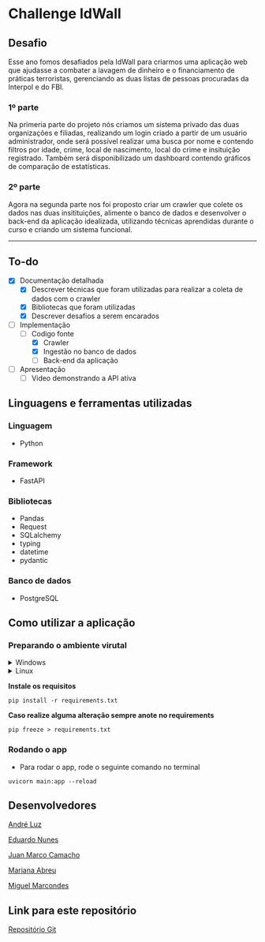 # Challenge IdWall

## Desafio

Esse ano fomos desafiados pela IdWall para criarmos uma aplicação web que ajudasse a combater a lavagem de dinheiro e o financiamento de práticas terroristas, gerenciando as duas listas de pessoas procuradas da Interpol e do FBI.

### 1º parte

Na primeria parte do projeto nós criamos um sistema privado das duas organizações e filiadas, realizando um login criado a partir de um usuário administrador, onde será possível realizar uma busca por nome e contendo filtros por idade, crime, local de nascimento, local do crime e insituição registrado. Também será disponibilizado um dashboard contendo gráficos de comparação de estatísticas.

### 2º parte

Agora na segunda parte nos foi proposto criar um crawler que colete os dados nas duas insitituições, alimente o banco de dados e desenvolver o back-end da aplicação idealizada, utilizando técnicas aprendidas durante o curso e criando um sistema funcional.

---

## To-do

- [x] Documentação detalhada
  - [x] Descrever técnicas que foram utilizadas para realizar a coleta de dados com o crawler
  - [x] Bibliotecas que foram utilizadas
  - [x] Descrever desafios a serem encarados

- [ ] Implementação
  - [ ] Codigo fonte
    - [X] Crawler
    - [X] Ingestão no banco de dados
    - [ ] Back-end da aplicação

- [ ] Apresentação
  - [ ] Video demonstrando a API ativa

## Linguagens e ferramentas utilizadas

### Linguagem
- Python

### Framework
- FastAPI

### Bibliotecas
- Pandas
- Request
- SQLalchemy
- typing
- datetime
- pydantic

### Banco de dados
- PostgreSQL

## Como utilizar a aplicação

### Preparando o ambiente virutal

<details>
  <summary>Windows</summary>
  <ol>
    <li>
      <p>Crie o ambiente vitual</p>
      <code style="white-space:nowrap;">python3 -m venv venv</code>
    </li>
    <li>
      <p>Ative o ambiente virtual</p>
      <code style="white-space:nowrap;">venv\Scripts\activate.bat</code>
    </li>
  </ol>
</details>

<details>
  <summary>Linux</summary>
  <ol>
    <li>
      <p>Crie o ambiente vitual</p>
      <code style="white-space:nowrap;">virtualenv venv</code>
    </li>
    <li>
      <p>Ative o ambiente virtual</p>
      <code style="white-space:nowrap;">cd venv</code>
      <p></p>
      <code style="white-space:nowrap;">source bin/activate</code>
    </li>
  </ol>
</details>

**Instale os requisitos**
  ```
  pip install -r requirements.txt
  ```
**Caso realize alguma alteração sempre anote no requirements**
  ```
  pip freeze > requirements.txt
  ```

### Rodando o app
- Para rodar o app, rode o seguinte comando no terminal
```
uvicorn main:app --reload
```

## Desenvolvedores

[André Luz](https://github.com/andreluz)

[Eduardo Nunes](https://github.com/edununes22)

[Juan Marco Camacho](https://github.com/juanmqc22)

[Mariana Abreu](https://github.com/wxmariixw)

[Miguel Marcondes](https://github.com/miguelmarcondes)

## Link para este repositório
[Repositório Git](https://github.com/wxmariixw/challenge-IdWall)

